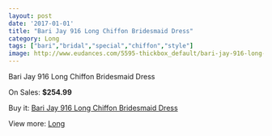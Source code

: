 ```yaml
---
layout: post
date: '2017-01-01'
title: "Bari Jay 916 Long Chiffon Bridesmaid Dress"
category: Long
tags: ["bari","bridal","special","chiffon","style"]
image: http://www.eudances.com/5595-thickbox_default/bari-jay-916-long-chiffon-bridesmaid-dress.jpg
---
```

Bari Jay 916 Long Chiffon Bridesmaid Dress

On Sales: **$254.99**
<a href="https://www.eudances.com/en/long/1934-bari-jay-916-long-chiffon-bridesmaid-dress.html"><amp-img layout="responsive" width="600" height="600" src="//www.eudances.com/5595-thickbox_default/bari-jay-916-long-chiffon-bridesmaid-dress.jpg" alt="Bari Jay 916 Long Chiffon Bridesmaid Dress 0" /></a>

Buy it: [Bari Jay 916 Long Chiffon Bridesmaid Dress](https://www.eudances.com/en/long/1934-bari-jay-916-long-chiffon-bridesmaid-dress.html "Bari Jay 916 Long Chiffon Bridesmaid Dress")

View more: [Long](https://www.eudances.com/en/21-long "Long")